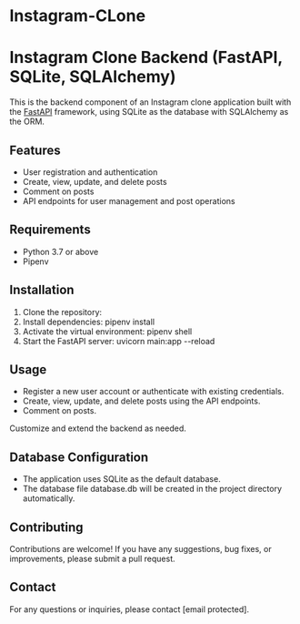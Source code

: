 # Instagram-CLone

# Instagram Clone Backend (FastAPI, SQLite, SQLAlchemy)

This is the backend component of an Instagram clone application built with the [FastAPI](https://fastapi.tiangolo.com/) framework, using SQLite as the database with SQLAlchemy as the ORM.

## Features

- User registration and authentication
- Create, view, update, and delete posts
- Comment on posts
- API endpoints for user management and post operations

## Requirements

- Python 3.7 or above
- Pipenv

## Installation

1. Clone the repository:
2. Install dependencies: pipenv install
3. Activate the virtual environment: pipenv shell
4. Start the FastAPI server: uvicorn main:app --reload

## Usage

- Register a new user account or authenticate with existing credentials.
- Create, view, update, and delete posts using the API endpoints.
- Comment on posts.


Customize and extend the backend as needed.

## Database Configuration

- The application uses SQLite as the default database.
- The database file database.db will be created in the project directory automatically.

## Contributing
Contributions are welcome! If you have any suggestions, bug fixes, or improvements, please submit a pull request.

## Contact
For any questions or inquiries, please contact [email protected].

   

